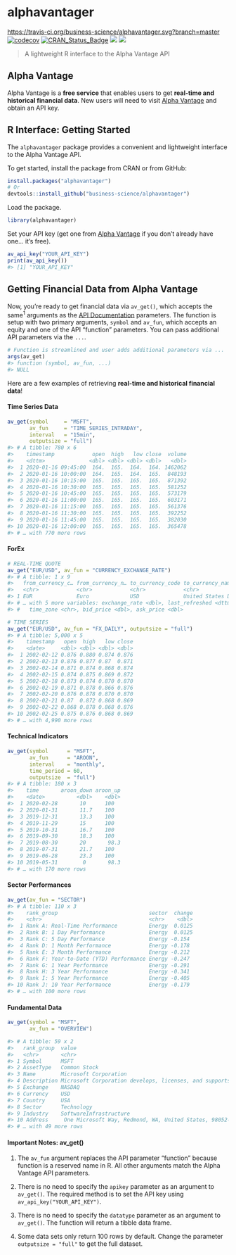 
<!-- README.md is generated from README.Rmd. Please edit that file -->

# alphavantager

<https://travis-ci.org/business-science/alphavantager.svg?branch=master>
[![codecov](https://codecov.io/gh/business-science/alphavantager/branch/master/graph/badge.svg)](https://codecov.io/gh/business-science/alphavantager)
[![CRAN\_Status\_Badge](http://www.r-pkg.org/badges/version/alphavantager)](https://cran.r-project.org/package=alphavantager)
![](http://cranlogs.r-pkg.org/badges/alphavantager?color=brightgreen)
![](http://cranlogs.r-pkg.org/badges/grand-total/alphavantager?color=brightgreen)

<!-- <img src="tools/logo.png" width="147" height="170" align="right" /> -->

> A lightweight R interface to the Alpha Vantage API

## Alpha Vantage

Alpha Vantage is a **free service** that enables users to get
**real-time and historical financial data**. New users will need to
visit [Alpha Vantage](https://www.alphavantage.co/) and obtain an API
key.

## R Interface: Getting Started

The `alphavantager` package provides a convenient and lightweight
interface to the Alpha Vantage API.

To get started, install the package from CRAN or from GitHub:

``` r
install.packages("alphavantager")
# Or
devtools::install_github("business-science/alphavantager")
```

Load the package.

``` r
library(alphavantager)
```

Set your API key (get one from [Alpha
Vantage](https://www.alphavantage.co/) if you don’t already have one…
it’s free).

``` r
av_api_key("YOUR_API_KEY")
print(av_api_key())
#> [1] "YOUR_API_KEY"
```

## Getting Financial Data from Alpha Vantage

Now, you’re ready to get financial data via `av_get()`, which accepts
the same<sup>1</sup> arguments as the [API
Documentation](https://www.alphavantage.co/documentation/) parameters.
The function is setup with two primary arguments, `symbol` and `av_fun`,
which accepts an equity and one of the API “function” parameters. You
can pass additional API parameters via the `...`.

``` r
# Function is streamlined and user adds additional parameters via ...
args(av_get)
#> function (symbol, av_fun, ...)
#> NULL
```

Here are a few examples of retrieving **real-time and historical
financial data**\!

#### Time Series Data

``` r
av_get(symbol     = "MSFT",
       av_fun     = "TIME_SERIES_INTRADAY",
       interval   = "15min",
       outputsize = "full")
#> # A tibble: 780 x 6
#>    timestamp            open  high   low close  volume
#>    <dttm>              <dbl> <dbl> <dbl> <dbl>   <dbl>
#>  1 2020-01-16 09:45:00  164.  165.  164.  164. 1462062
#>  2 2020-01-16 10:00:00  164.  165.  164.  165.  848193
#>  3 2020-01-16 10:15:00  165.  165.  165.  165.  871392
#>  4 2020-01-16 10:30:00  165.  165.  165.  165.  581252
#>  5 2020-01-16 10:45:00  165.  165.  165.  165.  573179
#>  6 2020-01-16 11:00:00  165.  165.  165.  165.  603171
#>  7 2020-01-16 11:15:00  165.  165.  165.  165.  561376
#>  8 2020-01-16 11:30:00  165.  165.  165.  165.  392252
#>  9 2020-01-16 11:45:00  165.  165.  165.  165.  382030
#> 10 2020-01-16 12:00:00  165.  165.  165.  165.  365478
#> # … with 770 more rows
```

#### ForEx

``` r
# REAL-TIME QUOTE
av_get("EUR/USD", av_fun = "CURRENCY_EXCHANGE_RATE")
#> # A tibble: 1 x 9
#>   from_currency_c… from_currency_n… to_currency_code to_currency_name
#>   <chr>            <chr>            <chr>            <chr>
#> 1 EUR              Euro             USD              United States D…
#> # … with 5 more variables: exchange_rate <dbl>, last_refreshed <dttm>,
#> #   time_zone <chr>, bid_price <dbl>, ask_price <dbl>
```

``` r
# TIME SERIES
av_get("EUR/USD", av_fun = "FX_DAILY", outputsize = "full")
#> # A tibble: 5,000 x 5
#>    timestamp   open  high   low close
#>    <date>     <dbl> <dbl> <dbl> <dbl>
#>  1 2002-02-12 0.876 0.880 0.874 0.876
#>  2 2002-02-13 0.876 0.877 0.87  0.871
#>  3 2002-02-14 0.871 0.874 0.868 0.874
#>  4 2002-02-15 0.874 0.875 0.869 0.872
#>  5 2002-02-18 0.873 0.874 0.870 0.870
#>  6 2002-02-19 0.871 0.878 0.866 0.876
#>  7 2002-02-20 0.876 0.878 0.870 0.870
#>  8 2002-02-21 0.87  0.872 0.868 0.869
#>  9 2002-02-22 0.868 0.878 0.868 0.876
#> 10 2002-02-25 0.875 0.876 0.868 0.869
#> # … with 4,990 more rows
```

#### Technical Indicators

``` r
av_get(symbol      = "MSFT",
       av_fun      = "AROON",
       interval    = "monthly",
       time_period = 60,
       outputsize  = "full")
#> # A tibble: 180 x 3
#>    time       aroon_down aroon_up
#>    <date>          <dbl>    <dbl>
#>  1 2020-02-28       10      100
#>  2 2020-01-31       11.7    100
#>  3 2019-12-31       13.3    100
#>  4 2019-11-29       15      100
#>  5 2019-10-31       16.7    100
#>  6 2019-09-30       18.3    100
#>  7 2019-08-30       20       98.3
#>  8 2019-07-31       21.7    100
#>  9 2019-06-28       23.3    100
#> 10 2019-05-31        0       98.3
#> # … with 170 more rows
```

#### Sector Performances

``` r
av_get(av_fun = "SECTOR")
#> # A tibble: 110 x 3
#>    rank_group                             sector  change
#>    <chr>                                  <chr>    <dbl>
#>  1 Rank A: Real-Time Performance          Energy  0.0125
#>  2 Rank B: 1 Day Performance              Energy  0.0125
#>  3 Rank C: 5 Day Performance              Energy -0.154
#>  4 Rank D: 1 Month Performance            Energy -0.178
#>  5 Rank E: 3 Month Performance            Energy -0.212
#>  6 Rank F: Year-to-Date (YTD) Performance Energy -0.247
#>  7 Rank G: 1 Year Performance             Energy -0.291
#>  8 Rank H: 3 Year Performance             Energy -0.341
#>  9 Rank I: 5 Year Performance             Energy -0.405
#> 10 Rank J: 10 Year Performance            Energy -0.179
#> # … with 100 more rows
```

#### Fundamental Data

``` r
av_get(symbol = "MSFT",
       av_fun = "OVERVIEW")

#> # A tibble: 59 x 2
#>   rank_group  value
#>   <chr>       <chr>
#> 1 Symbol      MSFT
#> 2 AssetType   Common Stock
#> 3 Name        Microsoft Corporation
#> 4 Description Microsoft Corporation develops, licenses, and supports software,…
#> 5 Exchange    NASDAQ
#> 6 Currency    USD
#> 7 Country     USA
#> 8 Sector      Technology
#> 9 Industry    SoftwareInfrastructure
#> 10 Address     One Microsoft Way, Redmond, WA, United States, 98052-6399
#> # … with 49 more rows
```

#### Important Notes: av\_get()

1.  The `av_fun` argument replaces the API parameter “function” because
    function is a reserved name in R. All other arguments match the
    Alpha Vantage API parameters.

2.  There is no need to specify the `apikey` parameter as an argument to
    `av_get()`. The required method is to set the API key using
    `av_api_key("YOUR_API_KEY")`.

3.  There is no need to specify the `datatype` parameter as an argument
    to `av_get()`. The function will return a tibble data frame.

4.  Some data sets only return 100 rows by default. Change the parameter
    `outputsize = "full"` to get the full dataset.
